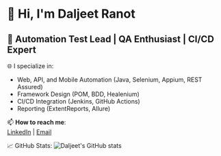 # 👋 Hi, I'm Daljeet Ranot
## 🚀 Automation Test Lead | QA Enthusiast | CI/CD Expert

🌐 I specialize in:
- Web, API, and Mobile Automation (Java, Selenium, Appium, REST Assured)
- Framework Design (POM, BDD, Healenium)
- CI/CD Integration (Jenkins, GitHub Actions)
- Reporting (ExtentReports, Allure)

📫 **How to reach me**:  
[LinkedIn](https://linkedin.com/in/daljeet-ranot) | [Email](mailto:daljeet@example.com)

📈 GitHub Stats:
![Daljeet's GitHub stats](https://github-readme-stats.vercel.app/api?username=daljeet-ranot&show_icons=true&theme=tokyonight)

